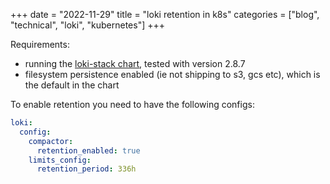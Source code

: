 +++
date = "2022-11-29"
title = "loki retention in k8s"
categories = ["blog", "technical", "loki", "kubernetes"]
+++

Requirements:
* running the [loki-stack chart](https://github.com/grafana/helm-charts/tree/7d1aefde3fac41904398a00e9371ff3b1979f0bc/charts/loki-stack), tested with version 2.8.7
* filesystem persistence enabled (ie not shipping to s3, gcs etc), which is the default in the chart

To enable retention you need to have the following configs:

```yaml
loki:
  config:
    compactor:
      retention_enabled: true
    limits_config:
      retention_period: 336h
```

